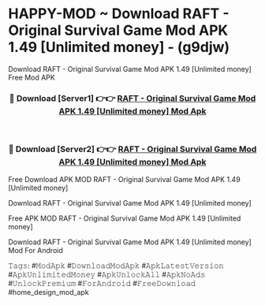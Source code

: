 # HAPPY-MOD ~ Download RAFT - Original Survival Game Mod APK 1.49 [Unlimited money] - (g9djw)
Download RAFT - Original Survival Game Mod APK 1.49 [Unlimited money] Free Mod APK

<div align="center">
<h3>🔴 Download [Server1] 👉👉 <a href="https://apk-comot.site?title=RAFT_-_Original_Survival_Game_Mod_APK_1.49_[Unlimited_money]">RAFT - Original Survival Game Mod APK 1.49 [Unlimited money] Mod Apk</a></h3><br>

<h3>🔴 Download [Server2] 👉👉 <a href="https://apk-comot.site?title=RAFT_-_Original_Survival_Game_Mod_APK_1.49_[Unlimited_money]">RAFT - Original Survival Game Mod APK 1.49 [Unlimited money] Mod Apk</a></h3>
</div>


Free Download APK MOD RAFT - Original Survival Game Mod APK 1.49 [Unlimited money]

Download RAFT - Original Survival Game Mod APK 1.49 [Unlimited money] 

Free APK MOD RAFT - Original Survival Game Mod APK 1.49 [Unlimited money] 

Download RAFT - Original Survival Game Mod APK 1.49 [Unlimited money] Mod For Android

𝚃𝚊𝚐𝚜: #𝙼𝚘𝚍𝙰𝚙𝚔 #𝙳𝚘𝚠𝚗𝚕𝚘𝚊𝚍𝙼𝚘𝚍𝙰𝚙𝚔 #𝙰𝚙𝚔𝙻𝚊𝚝𝚎𝚜𝚝𝚅𝚎𝚛𝚜𝚒𝚘𝚗 #𝙰𝚙𝚔𝚄𝚗𝚕𝚒𝚖𝚒𝚝𝚎𝚍𝙼𝚘𝚗𝚎𝚢 #𝙰𝚙𝚔𝚄𝚗𝚕𝚘𝚌𝚔𝙰𝚕𝚕 #𝙰𝚙𝚔𝙽𝚘𝙰𝚍𝚜 #𝚄𝚗𝚕𝚘𝚌𝚔𝙿𝚛𝚎𝚖𝚒𝚞𝚖 #𝙵𝚘𝚛𝙰𝚗𝚍𝚛𝚘𝚒𝚍 #𝙵𝚛𝚎𝚎𝙳𝚘𝚠𝚗𝚕𝚘𝚊𝚍 #home_design_mod_apk